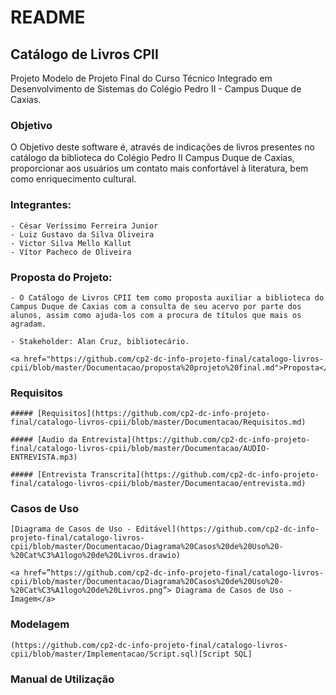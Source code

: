 # README

## Catálogo de Livros CPII

Projeto Modelo de Projeto Final do Curso Técnico Integrado em Desenvolvimento de Sistemas do Colégio Pedro II - Campus Duque de Caxias.

### Objetivo

O Objetivo deste software é, através de indicações de livros presentes no catálogo da biblioteca do Colégio Pedro II Campus Duque de Caxias, proporcionar aos usuários um contato mais confortável à literatura, bem como enriquecimento cultural.

### Integrantes:
	- César Veríssimo Ferreira Junior
	- Luiz Gustavo da Silva Oliveira
	- Victor Silva Mello Kallut
	- Vítor Pacheco de Oliveira

### Proposta do Projeto:
	
	- O Catálogo de Livros CPII tem como proposta auxiliar a biblioteca do Campus Duque de Caxias com a consulta de seu acervo por parte dos alunos, assim como ajuda-los com a procura de títulos que mais os agradam.

	- Stakeholder: Alan Cruz, bibliotecário.
	
	<a href="https://github.com/cp2-dc-info-projeto-final/catalogo-livros-cpii/blob/master/Documentacao/proposta%20projeto%20final.md">Proposta</a>

   
### Requisitos

	##### [Requisitos](https://github.com/cp2-dc-info-projeto-final/catalogo-livros-cpii/blob/master/Documentacao/Requisitos.md) 

	##### [Audio da Entrevista](https://github.com/cp2-dc-info-projeto-final/catalogo-livros-cpii/blob/master/Documentacao/AUDIO-ENTREVISTA.mp3)

	##### [Entrevista Transcrita](https://github.com/cp2-dc-info-projeto-final/catalogo-livros-cpii/blob/master/Documentacao/entrevista.md)

### Casos de Uso

	[Diagrama de Casos de Uso - Editável](https://github.com/cp2-dc-info-projeto-final/catalogo-livros-cpii/blob/master/Documentacao/Diagrama%20Casos%20de%20Uso%20-%20Cat%C3%A1logo%20de%20Livros.drawio)

	<a href=”https://github.com/cp2-dc-info-projeto-final/catalogo-livros-cpii/blob/master/Documentacao/Diagrama%20Casos%20de%20Uso%20-%20Cat%C3%A1logo%20de%20Livros.png”> Diagrama de Casos de Uso - Imagem</a>


### Modelagem

	(https://github.com/cp2-dc-info-projeto-final/catalogo-livros-cpii/blob/master/Implementacao/Script.sql)[Script SQL]

### Manual de Utilização

